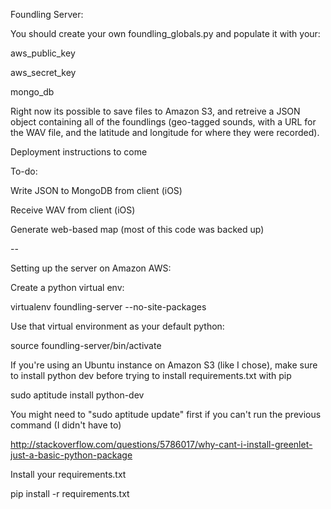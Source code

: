Foundling Server:

You should create your own foundling_globals.py and populate it with your:

aws_public_key

aws_secret_key

mongo_db

Right now its possible to save files to Amazon S3, and retreive a JSON object containing all of the foundlings (geo-tagged sounds, with a URL for the WAV file, and the latitude and longitude for where they were recorded).

Deployment instructions to come

To-do:

Write JSON to MongoDB from client (iOS)

Receive WAV from client (iOS)

Generate web-based map (most of this code was backed up)

--

Setting up the server on Amazon AWS:

Create a python virtual env:

virtualenv foundling-server --no-site-packages

Use that virtual environment as your default python:

source foundling-server/bin/activate

If you're using an Ubuntu instance on Amazon S3 (like I chose), make sure to install python dev before trying to install requirements.txt with pip

sudo aptitude install python-dev

You might need to "sudo aptitude update" first if you can't run the previous command (I didn't have to)

http://stackoverflow.com/questions/5786017/why-cant-i-install-greenlet-just-a-basic-python-package

Install your requirements.txt

pip install -r requirements.txt
